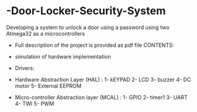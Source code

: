 # -Door-Locker-Security-System
Developing a system to unlock a door using a password using two Atmega32 as a microcontrollers

* Full description of the project is provided as pdf file
CONTENTS:

* simulation of hardware implementation

* Drivers:
* Hardware Abstraction Layer (HAL) :
  1- kEYPAD
  2- LCD
  3- buzzer
  4- DC motor
  5- External EEPROM

* Micro-controller Abstraction layer (MCAL) :
  1- GPIO
  2- timer1
  3- UART
  4- TWI
  5- PWM  
